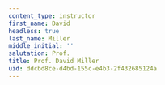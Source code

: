 ```yaml
---
content_type: instructor
first_name: David
headless: true
last_name: Miller
middle_initial: ''
salutation: Prof.
title: Prof. David Miller
uid: ddcbd8ce-d4bd-155c-e4b3-2f432685124a
---
```


